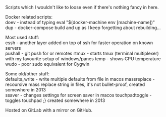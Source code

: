 Scripts which I wouldn't like to loose even if there's nothing fancy in here.

Docker related scripts:  
doev - instead of typing eval "$(docker-machine env [machine-name])"  
dup - docker-compose build and up as I keep forgetting about rebuilding...

Most used stuff:  
essh - another layer added on top of ssh for faster operation on known servers  
pushall - git push for or remotes
rtmux - starts tmux (terminal multiplexer) with my favourite setup of windows/panes
temp - shows CPU temperature
wudo - poor sudo equivalent for Cygwin

Some old/other stuff:  
defaults_write - write multiple defaults from file in macos
massreplace - recoursive mass replace string in files, it's not bullet-proof, created somewhere in 2013  
ssaver - changes settings for screen saver in macos
touchpadtoggle - toggles touchpad ;} created somewhere in 2013

Hosted on GitLab with a mirror on GitHub.


